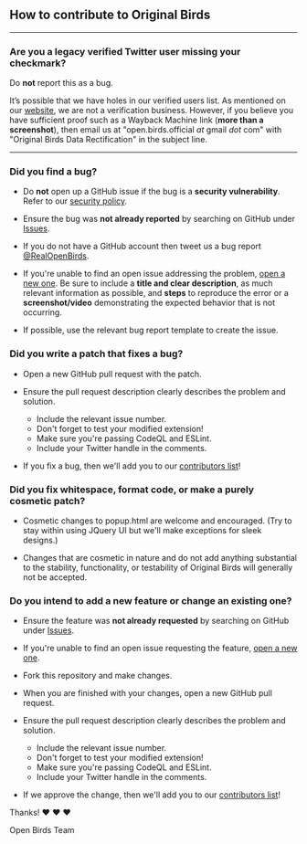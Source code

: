 ## How to contribute to Original Birds

---

### Are you a legacy verified Twitter user missing your checkmark?

Do **not** report this as a bug.

It’s possible that we have holes in our verified users list. As mentioned on our [website](https://chromestone.github.io/OriginalBirds/), we are not a verification business. However, if you believe you have sufficient proof such as a Wayback Machine link (**more than a screenshot**), then email us at "open.birds.official _at_ gmail _dot_ com" with "Original Birds Data Rectification" in the subject line.

---

### Did you find a bug?

* Do **not** open up a GitHub issue if the bug is a **security vulnerability**. Refer to our [security policy](SECURITY.md).

* Ensure the bug was **not already reported** by searching on GitHub under [Issues](https://github.com/chromestone/OriginalBirds/issues).

* If you do not have a GitHub account then tweet us a bug report [@RealOpenBirds](https://twitter.com/RealOpenBirds).

* If you're unable to find an open issue addressing the problem, [open a new one](https://github.com/chromestone/OriginalBirds/issues/new/choose). Be sure to include a **title and clear description**, as much relevant information as possible, and **steps** to reproduce the error or a **screenshot/video** demonstrating the expected behavior that is not occurring.

* If possible, use the relevant bug report template to create the issue.

### Did you write a patch that fixes a bug?

* Open a new GitHub pull request with the patch.

* Ensure the pull request description clearly describes the problem and solution.

  * Include the relevant issue number.
  * Don't forget to test your modified extension!
  * Make sure you're passing CodeQL and ESLint.
  * Include your Twitter handle in the comments.

* If you fix a bug, then we'll add you to our [contributors list](https://chromestone.github.io/OriginalBirds/contributors.html)!

### Did you fix whitespace, format code, or make a purely cosmetic patch?

* Cosmetic changes to popup.html are welcome and encouraged. (Try to stay within using JQuery UI but we'll make exceptions for sleek designs.)

* Changes that are cosmetic in nature and do not add anything substantial to the stability, functionality, or testability of Original Birds will generally not be accepted.

### Do you intend to add a new feature or change an existing one?

* Ensure the feature was **not already requested** by searching on GitHub under [Issues](https://github.com/chromestone/OriginalBirds/issues).

* If you're unable to find an open issue requesting the feature, [open a new one](https://github.com/chromestone/OriginalBirds/issues/new/choose).

* Fork this repository and make changes.

* When you are finished with your changes, open a new GitHub pull request.

* Ensure the pull request description clearly describes the problem and solution.

  * Include the relevant issue number.
  * Don't forget to test your modified extension!
  * Make sure you're passing CodeQL and ESLint.
  * Include your Twitter handle in the comments.

* If we approve the change, then we'll add you to our [contributors list](https://chromestone.github.io/OriginalBirds/contributors.html)!

Thanks! :heart: :heart: :heart:

Open Birds Team
